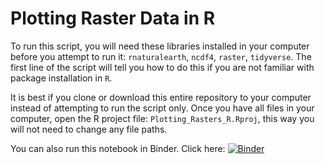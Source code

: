# Plotting Raster Data in R
To run this script, you will need these libraries installed in your computer before you attempt to run it: `rnaturalearth`, `ncdf4`, `raster`, `tidyverse`. The first line of the script will tell you how to do this if you are not familiar with package installation in `R`.  
  
It is best if you clone or download this entire repository to your computer instead of attempting to run the script only. Once you have all files in your computer, open the R project file: `Plotting_Rasters_R.Rproj`, this way you will not need to change any file paths.

You can also run this notebook in Binder. Click here: 
[![Binder](https://mybinder.org/badge_logo.svg)](https://mybinder.org/v2/gh/lidefi87/Plotting_Rasters_R/HEAD)
